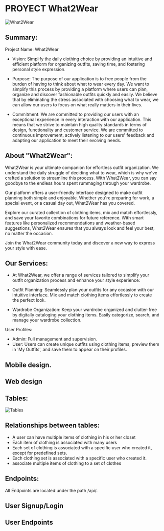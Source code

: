 # PROYECT What2Wear


![What2Wear](https://github.com/CristianMart1nez/What2Wear/assets/162847236/0db64b37-e7f2-4a05-a9da-c3446afa392d)

## Summary:
Project Name: What2Wear

- Vision: Simplify the daily clothing choice by providing an intuitive and efficient platform for organizing outfits, saving time, and fostering personal style expression.

- Purpose: The purpose of our application is to free people from the burden of having to think about what to wear every day. We want to simplify this process by providing a platform where users can plan, organize and discover fashionable outfits quickly and easily. We believe that by eliminating the stress associated with choosing what to wear, we can allow our users to focus on what really matters in their lives.

- Commitment: We are committed to providing our users with an exceptional experience in every interaction with our application. This means that we strive to maintain high quality standards in terms of design, functionality and customer service. We are committed to continuous improvement, actively listening to our users' feedback and adapting our application to meet their evolving needs. 

## About "What2Wear":
What2Wear is your ultimate companion for effortless outfit organization. We understand the daily struggle of deciding what to wear, which is why we've crafted a solution to streamline this process. With What2Wear, you can say goodbye to the endless hours spent rummaging through your wardrobe.

Our platform offers a user-friendly interface designed to make outfit planning both simple and enjoyable. Whether you're preparing for work, a special event, or a casual day out, What2Wear has you covered.

Explore our curated collection of clothing items, mix and match effortlessly, and save your favorite combinations for future reference. With smart features like personalized recommendations and weather-based suggestions, What2Wear ensures that you always look and feel your best, no matter the occasion.

Join the What2Wear community today and discover a new way to express your style with ease.


## Our Services:

- At What2Wear, we offer a range of services tailored to simplify your outfit organization process and enhance your style experience:

- Outfit Planning: Seamlessly plan your outfits for any occasion with our intuitive interface. Mix and match clothing items effortlessly to create the perfect look.

- Wardrobe Organization: Keep your wardrobe organized and clutter-free by digitally cataloging your clothing items. Easily categorize, search, and manage your wardrobe collection.

User Profiles:
- Admin: Full management and supervision.
- User: Users can create unique outfits using clothing items, preview them in 'My Outfits', and save them to appear on their profiles.
## Mobile design.
## Web design

## Tables:
![Tables](https://github.com/CristianMart1nez/What2Wear/assets/162847236/29936002-de5a-4a6d-bb41-9a240afcb5bd)


## Relationships between tables:
- A user can have multiple items of clothing in his or her closet
- Each item of clothing is associated with many users 
- Each set of clothing is associated with a specific user who created it, except for predefined sets.
- Each clothing set is associated with a specific user who created it.
- associate multiple items of clothing to a set of clothes
  
## Endpoints:
All Endpoints are located under the path /api/.
## User Signup/Login
## User Endpoints
